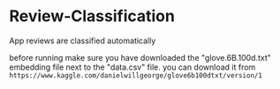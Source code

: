 # Review-Classification
App reviews are classified automatically 

before running make sure you have downloaded the "glove.6B.100d.txt" embedding file next to the "data.csv" file.
you can download it from `https://www.kaggle.com/danielwillgeorge/glove6b100dtxt/version/1`
